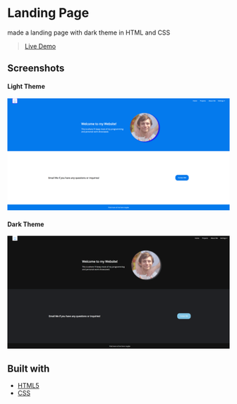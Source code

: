 # Landing Page
made a landing page with dark theme in HTML and CSS

> [Live Demo](https://crowe7.github.io/landing_page/)

## Screenshots
#### Light Theme
![LightTheme](/images/LightTheme.PNG)
#### Dark Theme
![DarkTheme](/images/DarkMode.PNG)


## Built with

- [HTML5](https://html.spec.whatwg.org/)
- [CSS](https://developer.mozilla.org/en-US/docs/Web/CSS)